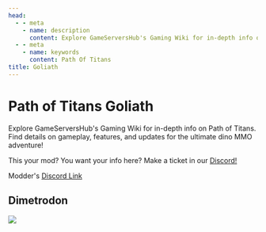 ```yaml
---
head:
  - - meta
    - name: description
      content: Explore GameServersHub's Gaming Wiki for in-depth info on Path of Titans. Find details on gameplay, features, and updates for the ultimate dino MMO adventure!
  - - meta
    - name: keywords
      content: Path Of Titans
title: Goliath
---
```


# Path of Titans Goliath

Explore GameServersHub's Gaming Wiki for in-depth info on Path of Titans. Find details on gameplay, features, and updates for the ultimate dino MMO adventure!

This your mod? You want your info here? Make a ticket in our [Discord!](https://discord.gg/gsh)

Modder's [Discord Link](#)

## Dimetrodon

<a href='./path-of-titans-dimetrodon' target='_blank'> <img src='https://web-cdn.alderongames.com/files/977/conversions/Logo-icon.jpg' /> </a>

